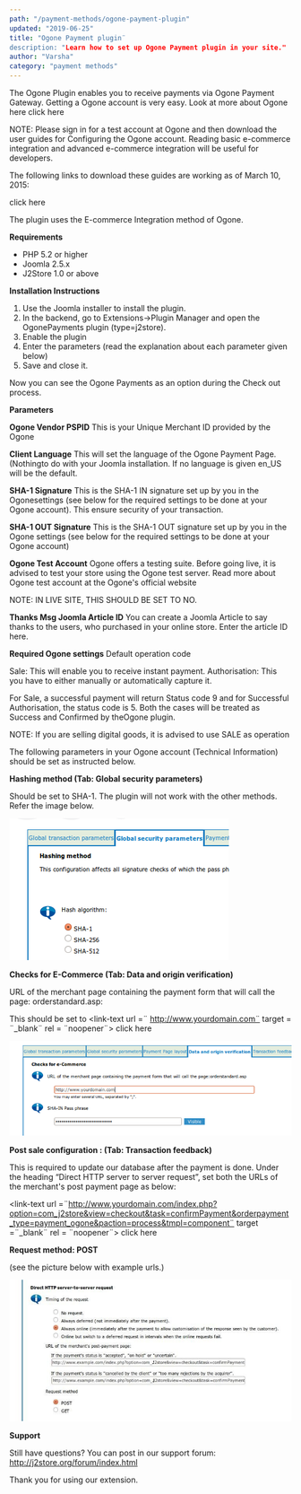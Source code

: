 ```yaml
---
path: "/payment-methods/ogone-payment-plugin"
updated: "2019-06-25"
title: "Ogone Payment plugin¨
description: "Learn how to set up Ogone Payment plugin in your site."
author: "Varsha"
category: "payment methods"
---
```


The Ogone Plugin enables you to receive payments via Ogone Payment Gateway. Getting a Ogone account is very easy. Look at more about Ogone here <link-text url =¨http://ogone.com¨ target = ¨_blank¨ rel = ¨noopener¨> click here </link-text>

NOTE: Please sign in for a test account at Ogone and then download the user guides for Configuring the Ogone account. Reading basic e-commerce integration and advanced e-commerce integration will be useful for developers.

The following links to download these guides are working as of March 10, 2015:

<link-text url = ¨https://secure.ogone.com/ncol/Ogone_Testacc_EN.pdfhttps://secure.ogone.com/ncol/Ogone_e­Com­BAS_EN.pdfhttps://secure.ogone.com/ncol/Ogone_e­Com­ADV_EN.pdf¨ target = ¨_blank¨ rel = ¨noopener¨> click here </link-text>

The plugin uses the E-commerce Integration method of Ogone.

**Requirements**

* PHP 5.2 or higher
* Joomla 2.5.x
* J2Store 1.0 or above

**Installation Instructions**

1. Use the Joomla installer to install the plugin.
2. In the backend, go to Extensions->Plugin Manager and open the OgonePayments plugin (type=j2store).
3. Enable the plugin
4. Enter the parameters (read the explanation about each parameter given below)
5. Save and close it.

Now you can see the Ogone Payments as an option during the Check out process.

**Parameters**

**Ogone Vendor PSPID** 
This is your Unique Merchant ID provided by the Ogone

**Client Language**
 This will set the language of the Ogone Payment Page. (Nothingto do with your Joomla installation. If no language is given en_US will be the default.

**SHA-1 Signature** 
This is the SHA-1 IN signature set up by you in the Ogonesettings (see below for the required settings to be done at your Ogone account). This ensure security of your transaction.

**SHA-1 OUT Signature**
This is the SHA-1 OUT signature set up by you in the Ogone settings (see below for the required settings to be done at your Ogone account)

**Ogone Test Account**
Ogone offers a testing suite. Before going live, it is advised to test your store using the Ogone test server. Read more about Ogone test account at the Ogone's official website

NOTE:  IN LIVE SITE, THIS SHOULD BE SET TO NO.

**Thanks Msg Joomla Article ID** 
You can create a Joomla Article to say thanks to the users, who purchased in your online store. Enter the article ID here.

**Required Ogone settings**
Default operation code

Sale: This will enable you to receive instant payment.
Authorisation: This you have to either manually or automatically capture it.

For Sale, a successful payment will return Status code 9 and for Successful Authorisation, the status code is 5. Both the cases will be treated as Success and Confirmed by theOgone plugin.

NOTE: If you are selling digital goods, it is advised to use SALE as operation

The following parameters in your Ogone account (Technical Information) should be set as instructed below.

**Hashing method (Tab: Global security parameters)**

Should be set to SHA-1. The plugin will not work with the other methods. Refer the image below.

![hashingogone](../../images/payment-methods/ogone-payment-plugin/hashing_method_ogone.png)

**Checks for E-Commerce (Tab: Data and origin verification)**

URL of the merchant page containing the payment form that will call the page: orderstandard.asp:

This should be set to <link-text url =¨ http://www.yourdomain.com¨ target = ¨_blank¨ rel = ¨noopener¨> click here </link-text>

![data and origin](../../images/payment-methods/ogone-payment-plugin/ecommerce_check_ogone.png)

**Post sale configuration : (Tab: Transaction feedback)**

This is required to update our database after the payment is done. Under the heading “Direct HTTP server to server request”, set both the URLs of the merchant's post payment page as below:

<link-text url =¨http://www.yourdomain.com/index.php?option=com_j2store&view=checkout&task=confirmPayment&orderpayment_type=payment_ogone&paction=process&tmpl=component¨ target =¨_blank¨ rel = ¨noopener¨> click here </link-text>

**Request method: POST**

(see the picture below with example urls.)

![feedback](../../images/payment-methods/ogone-payment-plugin/transaction_feedback_ogone.png)

**Support**

Still have questions? You can post in our support forum: http://j2store.org/forum/index.html

Thank you for using our extension.